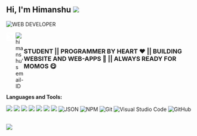 <!--  INTRODUCTION -->

## Hi, I'm Himanshu <img src="https://media.giphy.com/media/hvRJCLFzcasrR4ia7z/giphy.gif" width="25px">

![WEB DEVELOPER](https://user-images.githubusercontent.com/92101909/152692594-14ea1eb8-8585-405f-b6cf-0cfbd6119591.png)

<!--  SOCIAL LINKS-->
<a href="https://twitter.com/garadiya0">
  <img align="left" alt="Twitter: @garadiya0" width="25px" src="https://raw.githubusercontent.com/gabbar-singhh/my-project-images/main/github-repo/x-white.png.png" />
</a>
  
  <a href="mailto:himanshu01.dev@gmail.com">
  <img align="left" alt="himanshu's email-ID" width="22px" src="https://user-images.githubusercontent.com/92101909/152697183-c0436490-3160-4f74-b4e8-8fa53ed4e5e5.png" />
</a>

<!--  SUMMARY-->
<br/>

**<h3>STUDENT || PROGRAMMER BY HEART ❤ || BUILDING WEBSITE AND WEB-APPS 📱 || ALWAYS READY FOR MOMOS 😋</h3>**

<br/>
<br/>

<!--  LANGUAGE & TOOLS, I KNOW OR I USE-->

**Languages and Tools:**

<img src="https://img.shields.io/badge/Python-3776AB?style=for-the-badge&logo=python&logoColor=white"/> <img src="https://img.shields.io/badge/JavaScript-323330?style=for-the-badge&logo=javascript&logoColor=F7DF1E" /> <img src="https://img.shields.io/badge/HTML5-E34F26?style=for-the-badge&logo=html5&logoColor=white"/> <img src="https://img.shields.io/badge/CSS3-1572B6?style=for-the-badge&logo=css3&logoColor=white"/>  <img src="https://img.shields.io/badge/MySQL-005C84?style=for-the-badge&logo=mysql&logoColor=white"/> <img src="https://img.shields.io/badge/Canva-%2300C4CC.svg?&style=for-the-badge&logo=Canva&logoColor=white"/> <img src="https://img.shields.io/badge/Next-black?style=for-the-badge&logo=next.js&logoColor=white"/> ![JSON](https://img.shields.io/badge/JSON-black?style=for-the-badge&logo=JSON%20web%20tokens) ![NPM](https://img.shields.io/badge/NPM-%23CB3837.svg?style=for-the-badge&logo=npm&logoColor=white) ![Git](https://img.shields.io/badge/git-%23F05033.svg?style=for-the-badge&logo=git&logoColor=white) ![Visual Studio Code](https://img.shields.io/badge/Visual%20Studio%20Code-0078d7.svg?style=for-the-badge&logo=visual-studio-code&logoColor=white)  ![GitHub](https://img.shields.io/badge/github-%23121011.svg?style=for-the-badge&logo=github&logoColor=white)

<!-- That's the New Normal ! -->
<br>
<a href="https://visitcount.itsvg.in">
  <img src="https://visitcount.itsvg.in/api?id=gabbar-singhh&label=Profile%20Views&pretty=true" />
</a>
